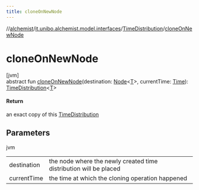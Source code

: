 ```yaml
---
title: cloneOnNewNode
---
```

//[alchemist](../../../index.html)/[it.unibo.alchemist.model.interfaces](../index.html)/[TimeDistribution](index.html)/[cloneOnNewNode](clone-on-new-node.html)



# cloneOnNewNode



[jvm]\
abstract fun [cloneOnNewNode](clone-on-new-node.html)(destination: [Node](../-node/index.html)<[T](../../it.unibo.alchemist.core.interfaces/-scheduler/index.html)>, currentTime: [Time](../-time/index.html)): [TimeDistribution](index.html)<[T](../../it.unibo.alchemist.core.interfaces/-scheduler/index.html)>



#### Return



an exact copy of this [TimeDistribution](index.html)



## Parameters


jvm

| | |
|---|---|
| destination | the node where the newly created time distribution will be placed |
| currentTime | the time at which the cloning operation happened |




